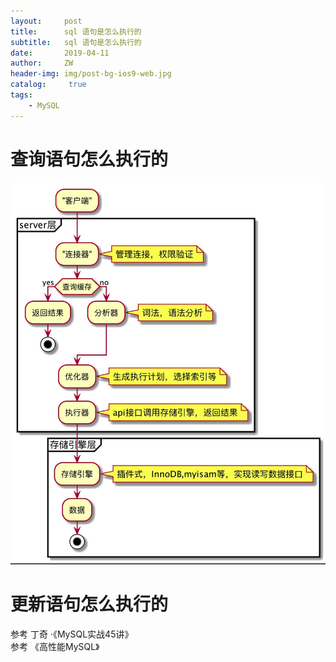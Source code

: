 ```yaml
---
layout:     post
title:      sql 语句是怎么执行的
subtitle:   sql 语句是怎么执行的
date:       2019-04-11
author:     ZW
header-img: img/post-bg-ios9-web.jpg
catalog: 	 true
tags:
    - MySQL
---
```


# 查询语句怎么执行的
![查询语句怎么流程](/img/20190411_01.jpg)

# 更新语句怎么执行的





参考 丁奇 ·《MySQL实战45讲》    
参考 《高性能MySQL》
